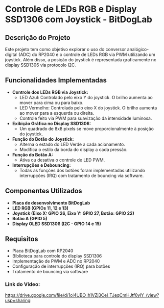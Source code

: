 # Controle de LEDs RGB e Display SSD1306 com Joystick - BitDogLab

## Descrição do Projeto

Este projeto tem como objetivo explorar o uso do conversor analógico-digital (ADC) do RP2040 e o controle de LEDs RGB via PWM utilizando um joystick. Além disso, a posição do joystick é representada graficamente no display SSD1306 via protocolo I2C.

## Funcionalidades Implementadas

- **Controle dos LEDs RGB via Joystick:**
  - LED Azul: Controlado pelo eixo Y do joystick. O brilho aumenta ao mover para cima ou para baixo.
  - LED Vermelho: Controlado pelo eixo X do joystick. O brilho aumenta ao mover para a esquerda ou direita.
  - Controle feito via PWM para suavização da intensidade luminosa.
- **Exibição Gráfica no Display SSD1306:**
  - Um quadrado de 8x8 pixels se move proporcionalmente à posição do joystick.
- **Função do Botão do Joystick:**
  - Alterna o estado do LED Verde a cada acionamento.
  - Modifica o estilo da borda do display a cada pressão.
- **Função do Botão A:**
  - Ativa ou desativa o controle de LED PWM.
- **Interrupções e Debouncing:**
  - Todas as funções dos botões foram implementadas utilizando interrupções (IRQ) com tratamento de bouncing via software.

## Componentes Utilizados

- **Placa de desenvolvimento BitDogLab**
- **LED RGB (GPIOs 11, 12 e 13)**
- **Joystick (Eixo X: GPIO 26, Eixo Y: GPIO 27, Botão: GPIO 22)**
- **Botão A (GPIO 5)**
- **Display OLED SSD1306 (I2C - GPIO 14 e 15)**

## Requisitos

- Placa BitDogLab com RP2040
- Biblioteca para controle do display SSD1306
- Implementação de PWM e ADC no RP2040
- Configuração de interrupções (IRQ) para botões
- Tratamento de bouncing via software

### Link do Vídeo:
https://drive.google.com/file/d/1oi4UBO_h1VZj3Cel_TJeqCmHJtf0ylY_/view?usp=sharing


